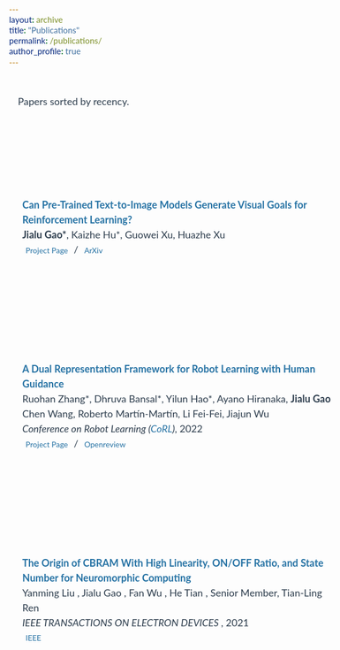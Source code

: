 ```yaml
---
layout: archive
title: "Publications"
permalink: /publications/
author_profile: true
---
```

<style>
html {-webkit-text-size-adjust: 100%; -moz-text-size-adjust: 100%; -ms-text-size-adjust: 100%;}
body {background-color: #fdfdfd; color: #2c3c4c; margin: 0; font-size: 13px;}
h1 {margin-bottom: 32px; font-size: 2.6em;}
h2 {margin-top: 48px;}
h1, h2 {color: #234;}
h3, h4, h5 {color: #345;}
h1, h2, h3, h4, h5, a, p, span, body, div {font-weight: normal; font-family: 'Lato', Verdana, Helvetica, sans-serif;}
.header {background: linear-gradient(to bottom, #f5f5f8 10%, #f1f1f5 90%); width: 100%; padding-top: 16px; padding-bottom: 32px;}
.header-profile-picture, .header-text {display: inline-block;}
.header-name h1 {margin: 0;}
.header-subtitle {margin-bottom: 12px;}
.header-profile-picture {width: 100px; height: 100px; margin-right: 12px; border-radius: 50%; background-image: url(files/me.jpeg); background-position: center; background-size: contain;}
.content {max-width: 748px; padding-left: 16px; padding-right: 16px; margin: auto; margin-top: 48px;}
.hr {width: 100%; height: 1px; margin: 48px 0; background-color: #d6dbdf;}
a {color: #2471a3; text-decoration: none;}
a:focus, a:hover {color: #f09228;}
p {line-height: 1.5em;}
.nobreak {white-space: nowrap;}
.noselect {-webkit-touch-callout: none; -webkit-user-select: none; -khtml-user-select: none; -moz-user-select: none; -ms-user-select: none; user-select: none;}
.bold {font-weight: bold;}
.italic {font-style: italic;}
.bulletpoints {line-height: 1.5em;}
.row {box-sizing: border-box;}
.row-media {display: block; float: left; width: 160px; height: 90px; background-position: center; background-size: contain; background-repeat: no-repeat;}
.row-text {display: block; float: left; margin-left: 12px; line-height: 1.5em; max-width: 566px;}
.row-text span {line-height: inherit;}
.clearfix {content: ""; clear: both; display: table;}
.publication {margin-bottom: 32px; padding-left: 8px;}
.publication.highlight {background-color: #fff8df; width: 100%; padding-top: 8px; padding-bottom: 8px; border-radius: 4px;}
.press {width: 100px; height: 80px; border: 1px solid #def; margin-right: 12px; background-size: cover;}  
.img-contain {background-size: contain !important;}
.footer {background-color: #345; width: 100%}
.footer-content {color: #fff; font-size: 10px; padding: 6px 0; max-width: 748px; margin: auto;}
.footer-content a {color: #fff; text-decoration: underline;}
.footer-content a:hover {color: #f09228 !important;}
.stars {font-size: 10px; display: inline-block; margin-left: 6px; color: #666;}

@media only screen and (max-width: 1150px) {
    .header-profile-picture, .header-text {display: block; margin: auto; text-align: center;}
    .header-profile-picture {margin-bottom: 12px; width: 140px; height: 140px;}
    body {font-size: 18px;}
    a.btn {font-size: 14px; padding: 2px 6px;}
}

@media only screen and (max-width: 1000px) {
    .publication {margin-bottom: 46px;}
    .publication .row-media {width: 260px; height: 130px; margin: auto; margin-bottom: 12px; display: block;}
    .publication .row-text {display: block; width: 100%; margin-left: 0;}
    .press {display: block;}
}

</style>


<div class="content" style="padding-bottom: 64px;">
    <div>
        <p>Papers sorted by recency.</p>
        <div class="publication row clearfix">
            <div class="row-media" style="background-image: url('LfVoid.gif');"></div>
            <div class="row-text">
                <a class="publication-title bold" href="https://arxiv.org/abs/2307.07837">Can Pre-Trained Text-to-Image Models Generate Visual Goals for Reinforcement Learning?</a><br/>
                <span class="bold">Jialu Gao*</span>, Kaizhe Hu*, Guowei Xu, Huazhe Xu<br/>
                <a class="btn btn-orange" href="https://lfvoid-rl.github.io">Project Page</a> / <a class="btn btn-orange" href="https://arxiv.org/abs/2307.07837">ArXiv</a> 
            </div>
        </div>
        <div class="publication row clearfix">
            <div class="row-media" style="background-image: url('dual_representation.png');"></div>
            <div class="row-text">
                <a class="publication-title bold" href="https://openreview.net/forum?id=H6rr_CGzV9y">A Dual Representation Framework for Robot Learning with Human Guidance</a><br/>
                Ruohan Zhang*, Dhruva Bansal*, Yilun Hao*, Ayano Hiranaka, <span class="bold">Jialu Gao</span> Chen Wang, Roberto Martín-Martín, Li Fei-Fei, Jiajun Wu<br/>
                <span class="italic">Conference on Robot Learning (<a href="https://corl2022.org">CoRL</a>)</span>, 2022</span><br/>
                <a class="btn btn-orange" href="https://sites.google.com/view/dr-hrl">Project Page</a> / <a class="btn btn-red" href="https://openreview.net/forum?id=H6rr_CGzV9y">Openreview</a> 
            </div>
        </div>
        <div class="publication row clearfix">
            <div class="row-media" style="background-image: url('CBRAM.png');"></div>
            <div class="row-text">
                <a class="publication-title bold" href="https://ieeexplore.ieee.org/document/9384166">The Origin of CBRAM With High Linearity, ON/OFF Ratio, and State Number for Neuromorphic Computing</a><br/>
                Yanming Liu , Jialu Gao , Fan Wu , He Tian , Senior Member, Tian-Ling Ren<br/>
                <span class="italic">IEEE TRANSACTIONS ON ELECTRON DEVICES </span>, 2021<br/>
                <a class="btn btn-red" href="https://ieeexplore.ieee.org/document/9384166">IEEE</a>
            </div>
        </div>
</div>